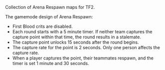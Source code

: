 Collection of Arena Respawn maps for TF2.

The gamemode design of Arena Respawn:
- First Blood crits are disabled.
- Each round starts with a 5 minute timer. If neither team captures the capture point within that time, the round results in a stalemate.
- The capture point unlocks 15 seconds after the round begins.
- The capture rate for the point is 2 seconds. Only one person affects the capture rate.
- When a player captures the point, their teammates respawn, and the timer is set 1 minute and 30 seconds.
